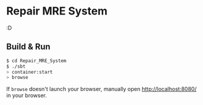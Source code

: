 # Repair MRE System #
:D
## Build & Run ##

```sh
$ cd Repair_MRE_System
$ ./sbt
> container:start
> browse
```

If `browse` doesn't launch your browser, manually open [http://localhost:8080/](http://localhost:8080/) in your browser.
